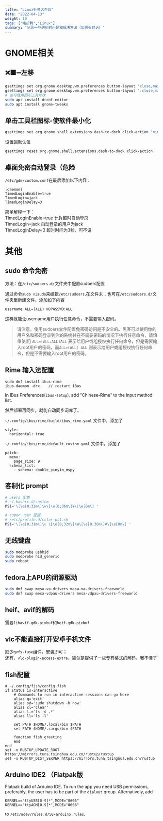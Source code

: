 ```yaml
---
title: "Linux折腾大杂烩"
date: "2022-04-13"
weight: 10
tags: ["瞎折腾","Linux"]
summary: "记录一些遇到的问题和解决方法（如果有的话）"
---
```


# GNOME相关

## ❌⬛➖左移

```bash
gsettings set org.gnome.desktop.wm.preferences button-layout 'close,maximize,minimize:'
gsettings set org.gnome.desktop.wm.preferences button-layout ':close,maximize,minimize'
# 也可使用图形工具修改
sudo apt install dconf-editor
sudo apt install gnome-tweaks
```

## 单击工具栏图标-使软件最小化

```bash
gsettings set org.gnome.shell.extensions.dash-to-dock click-action 'minimize'
```

设置回默认值

```bash
gsettings reset org.gnome.shell.extensions.dash-to-dock click-action
```

## 桌面免密自动登录（危险

`/etc/gdm/custom.conf`在最后添加以下内容：

```
[daemon]
TimedLoginEnable=true
TimedLogin=jack
TimedLoginDelay=3
```

简单解释一下：  
TimedLoginEnable=true    允许超时自动登录  
TimedLogin=jack      自动登录的用户为jack  
TimedLoginDelay=3          超时时间为3秒，可不设

# 其他

## sudo 命令免密

方法：在`/etc/sudoers.d/`文件夹中配置sudoers配置

通过命令`sudo visudo`来编辑`/etc/sudoers`,在文件末；也可在`/etc/sudoers.d/`文件夹里新建文件，添加如下内容

```
username ALL=(ALL) NOPASSWD:ALL
```
这样就能让username用户执行任意命令，不需要输入密码。

> 请注意，使用sudoers文件配置免密码访问是不安全的。黑客可以使用你的用户名和密码登录到你的系统并在不需要密码的情况下执行任意命令，请慎重使l用
> `ALL=(ALL:ALL)ALL` 表示给用户或组授权执行任何命令，但是需要输入root用户的密码，而`ALL=(ALL) ALL` 则表示给用户或组授权执行任何命令，但是不需要输入root用户的密码。

## Rime 输入法配置

```
sudo dnf install ibus-rime
ibus-daemon -drx    // restart IBus
```

in IBus Preferences(`ibus-setup`), add "Chinese-Rime" to the input method list.

然后部署再同步，就能自动同步词库了。

`~/.config/ibus/rime/build/ibus_rime.yaml` 文件中，添加了
```
style:
  horizontal: true
```

`~/.config/ibus/rime/default.custom.yaml` 文件中，添加了
```
patch:
  menu:
    page_size: 9
  schema_list:
    - schema: double_pinyin_mspy
```

## 客制化 prompt

```bash
# users 配置 
# ~/.bashrc.d/custom
PS1='\[\e[0;32m\]\w\[\e[0;36m\]¥\[\e[0m\] '

# super user 配置 
# /etc/profile.d/color-ps1.sh
PS1='\[\e[0;31m\]\u \[\e[0;32m\]\W\[\e[0;36m\]#\[\e[0m\] '
```

## 无线键盘

```bash
sudo modprobe usbhid
sudo modprobe hid_generic
sudo reboot
```

## fedora上APU的闭源驱动

```bash
sudo dnf swap mesa-va-drivers mesa-va-drivers-freeworld
sudo dnf swap mesa-vdpau-drivers mesa-vdpau-drivers-freeworld
```

## heif、avif的解码

需要`libavif-gdk-pixbuf`和`heif-gdk-pixbuf`

## vlc不能直接打开安卓手机文件

缺少`gvfs-fuse`组件，安装即可；  
还有，`vlc-plugin-access-extra`，貌似是提供了一些专有格式的解码，我不懂了

## fish配置

```fish
# ~/.config/fish/config.fish
if status is-interactive
	# Commands to run in interactive sessions can go here
	alias q='exit'
	alias sd='sudo shutdown -h now'
	alias cl='clear'
	alias l.='ls -d .*'
	alias ll='ls -l'
	
	set PATH $HOME/.local/bin $PATH
    set PATH $HOME/.cargo/bin $PATH
 
	function fish_greeting
	end
end
set -x RUSTUP_UPDATE_ROOT https://mirrors.tuna.tsinghua.edu.cn/rustup/rustup
set -x RUSTUP_DIST_SERVER https://mirrors.tuna.tsinghua.edu.cn/rustup
```

## Arduino IDE2 （Flatpak版

Flatpak build of Arduino IDE. To run the app you need USB permissions, preferably, the user has to be part of the `dialout` group. Alternatively, add

```
KERNEL=="ttyUSB[0-9]*",MODE="0666"
KERNEL=="ttyACM[0-9]*",MODE="0666"
```

to `/etc/udev/rules.d/50-arduino.rules`.
